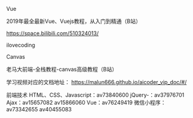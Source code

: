 

Vue

2019年最全最新Vue、Vuejs教程，从入门到精通（B站）

https://space.bilibili.com/510324013/

ilovecoding




Canvas

老马大前端-全栈教程-canvas高级教程（B站）

学习视频对应的文档地址：
https://malun666.github.io/aicoder_vip_doc/#/




前端技术
HTML、CSS、Javascript：av73840600
jQuery-：av37976701
Ajax：av15657082 av15866060
Vue：av76249419
微信小程序：av73342655 av40455083
